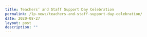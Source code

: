```yaml
---
title: Teachers’ and Staff Support Day Celebration
permalink: /lp-news/teachers-and-staff-support-day-celebration/
date: 2020-08-27
layout: post
description: ""
---
```

